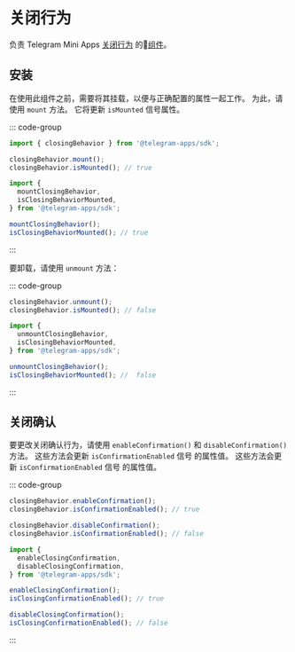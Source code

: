 # 关闭行为

负责 Telegram Mini
Apps [关闭行为](../../../../platform/closing-behavior.md) 的💠[组件](../scopes.md)。

## 安装

在使用此组件之前，需要将其挂载，以便与正确配置的属性一起工作。 为此，请使用 `mount` 方法。  它将更新 `isMounted` 信号属性。

::: code-group

```ts [Variable]
import { closingBehavior } from '@telegram-apps/sdk';

closingBehavior.mount();
closingBehavior.isMounted(); // true
```

```ts [Functions]
import {
  mountClosingBehavior,
  isClosingBehaviorMounted,
} from '@telegram-apps/sdk';

mountClosingBehavior();
isClosingBehaviorMounted(); // true
```

:::

要卸载，请使用 `unmount` 方法：

::: code-group

```ts [Variable]
closingBehavior.unmount();
closingBehavior.isMounted(); // false
```

```ts [Functions]
import {
  unmountClosingBehavior,
  isClosingBehaviorMounted,
} from '@telegram-apps/sdk';

unmountClosingBehavior();
isClosingBehaviorMounted(); //  false
```

:::

## 关闭确认

要更改关闭确认行为，请使用 `enableConfirmation()`
和 `disableConfirmation()` 方法。 这些方法会更新 `isConfirmationEnabled` 信号
的属性值。 这些方法会更新 `isConfirmationEnabled` 信号
的属性值。

::: code-group

```ts [Variable]
closingBehavior.enableConfirmation();
closingBehavior.isConfirmationEnabled(); // true

closingBehavior.disableConfirmation();
closingBehavior.isConfirmationEnabled(); // false
```

```ts [Functions]
import {
  enableClosingConfirmation,
  disableClosingConfirmation,
} from '@telegram-apps/sdk';

enableClosingConfirmation();
isClosingConfirmationEnabled(); // true

disableClosingConfirmation();
isClosingConfirmationEnabled(); // false
```

:::
